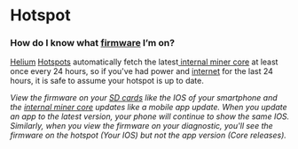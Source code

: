 # Hotspot

### **How do I know what** [**firmware**](../../helium-glossary.md#firmware) **I’m on?**

[Helium](../../helium-glossary.md#helium) [Hotspots](../../helium-glossary.md#hotspot) automatically fetch the latest[ internal miner core](../../helium-glossary.md#internal-miner-core) at least once every 24 hours, so if you've had power and [internet](../../helium-glossary.md#internet) for the last 24 hours, it is safe to assume your hotspot is up to date.

_View the firmware on your_ [_SD cards_](../../helium-glossary.md#sd-card) _like the IOS of your smartphone and the_ [_internal miner core_](../../helium-glossary.md#internal-miner-core) _updates like a mobile app update. When you update an app to the latest version, your phone will continue to show the same IOS. Similarly, when you view the firmware on your diagnostic, you'll see the firmware on the hotspot (Your IOS) but not the app version (Core releases)._
